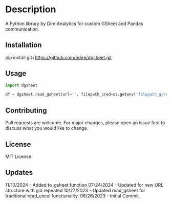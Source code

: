 # Description

A Python library by Dire Analytics for custom GSheet and Pandas communication.

## Installation

pip install git+https://github.com/edire/dgsheet.git

## Usage

```python
import dgsheet

df = dgsheet.read_gsheet(url='', filepath_cred=os.getenv('filepath_gcred'), skiprows=3)
```

## Contributing

Pull requests are welcome. For major changes, please open an issue first to discuss what you would like to change.

## License

MIT License

## Updates

11/10/2024 - Added to_gsheet function
07/24/2024 - Updated for new URL structure with gid repeated
10/27/2023 - Updated read_gsheet for traditional read_excel functionality.
06/26/2023 - Initial Commit.